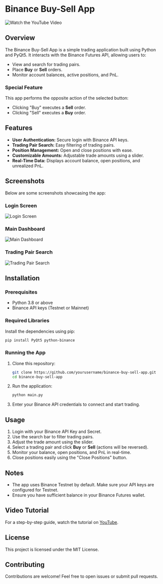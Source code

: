 # Binance Buy-Sell App

![Watch the YouTube Video](https://www.youtube.com/embed/YOUR_VIDEO_ID)

## Overview
The Binance Buy-Sell App is a simple trading application built using Python and PyQt5. It interacts with the Binance Futures API, allowing users to:

- View and search for trading pairs.
- Place **Buy** or **Sell** orders.
- Monitor account balances, active positions, and PnL.

### **Special Feature**
This app performs the opposite action of the selected button:
- Clicking "Buy" executes a **Sell** order.
- Clicking "Sell" executes a **Buy** order.

## Features
- **User Authentication:** Secure login with Binance API keys.
- **Trading Pair Search:** Easy filtering of trading pairs.
- **Position Management:** Open and close positions with ease.
- **Customizable Amounts:** Adjustable trade amounts using a slider.
- **Real-Time Data:** Displays account balance, open positions, and unrealized PnL.

## Screenshots
Below are some screenshots showcasing the app:

### Login Screen
![Login Screen](path/to/login_screen.png)

### Main Dashboard
![Main Dashboard](path/to/main_dashboard.png)

### Trading Pair Search
![Trading Pair Search](path/to/trading_pair_search.png)

## Installation
### Prerequisites
- Python 3.8 or above
- Binance API keys (Testnet or Mainnet)

### Required Libraries
Install the dependencies using pip:
```bash
pip install PyQt5 python-binance
```

### Running the App
1. Clone this repository:
   ```bash
   git clone https://github.com/yourusername/binance-buy-sell-app.git
   cd binance-buy-sell-app
   ```
2. Run the application:
   ```bash
   python main.py
   ```
3. Enter your Binance API credentials to connect and start trading.

## Usage
1. Login with your Binance API Key and Secret.
2. Use the search bar to filter trading pairs.
3. Adjust the trade amount using the slider.
4. Select a trading pair and click **Buy** or **Sell** (actions will be reversed).
5. Monitor your balance, open positions, and PnL in real-time.
6. Close positions easily using the "Close Positions" button.

## Notes
- The app uses Binance Testnet by default. Make sure your API keys are configured for Testnet.
- Ensure you have sufficient balance in your Binance Futures wallet.

## Video Tutorial
For a step-by-step guide, watch the tutorial on [YouTube](https://www.youtube.com/embed/YOUR_VIDEO_ID).

## License
This project is licensed under the MIT License.

## Contributing
Contributions are welcome! Feel free to open issues or submit pull requests.

